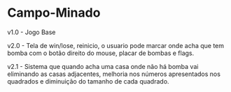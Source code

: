 # Campo-Minado

v1.0 - Jogo Base

v2.0 - Tela de win/lose, reinicio, o usuario pode marcar onde acha que tem bomba com o botão direito do mouse, placar de bombas e flags.

v2.1 - Sistema que quando acha uma casa onde não há bomba vai eliminando as casas adjacentes, melhoria nos números apresentados nos quadrados e diminuição do tamanho de cada quadrado.
